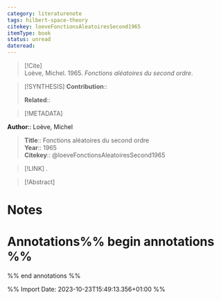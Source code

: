 ```yaml
---
category: literaturenote
tags: hilbert-space-theory
citekey: loeveFonctionsAleatoiresSecond1965
itemType: book
status: unread  
dateread:  
---
```


> [!Cite]  
> Loève, Michel. 1965. _Fonctions aléatoires du second ordre_.

> [!SYNTHESIS] 
>**Contribution**::
>
>**Related**:: 
>

> [!METADATA]  
>
**Author**:: Loève, Michel<br>
> **Title**:: Fonctions aléatoires du second ordre    
> **Year**:: 1965     
> **Citekey**:: @loeveFonctionsAleatoiresSecond1965    
>    
>    
>     
>    
>    
>     
>    
>    
>

> [!LINK] 
>.

>[!Abstract]
>>


# Notes<br>
# Annotations%% begin annotations %%  
 
  
  
 
  
%% end annotations %%

%% Import Date: 2023-10-23T15:49:13.356+01:00 %%
